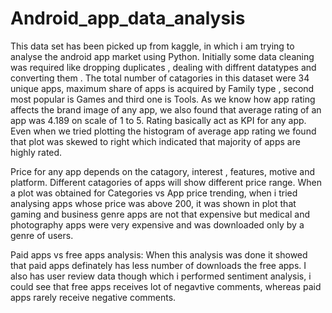 # Android_app_data_analysis

This data set has been picked up from kaggle, in which i am trying to analyse the android app market using Python. Initially some data cleaning was required like dropping duplicates , dealing with diffrent datatypes and converting them . The total number of catagories in this dataset were 34 unique apps, maximum share of apps is acquired by Family type , second most popular is Games and third one is Tools.
As we know how app rating affects the brand image of any app, we also found that average rating of an app was 4.189 on scale of 1 to 5. Rating basically act as KPI for any app.
Even when we tried plotting the histogram of average app rating we found that plot was skewed to right which indicated that majority of apps are highly rated.

Price for any app depends on the catagory, interest , features, motive and platform. Different catagories of apps will show different price range.
When a plot was obtained for Categories vs App price trending,  when i tried analysing apps whose price was above 200, it was shown in plot that gaming and business genre apps are not that expensive but  medical and photography apps were very expensive and was downloaded only by a genre of users. 

Paid apps vs free apps analysis: When this analysis was done it showed that paid apps definately has less number of downloads the free apps.
I also has user review data though which i performed sentiment analysis, i could see that free apps receives lot of negavtive comments, whereas paid apps rarely receive negative comments. 

